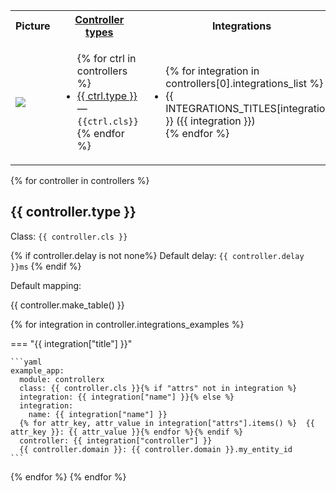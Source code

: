 <table>
    <tr>
      <th>Picture</th>
      <th>
        <a href="#">Controller types</a>
      </th>
      <th>Integrations</th>
    </tr>
    <tr>
      <td style="vertical-align: middle;"><img src="/assets/images/{{ device }}.jpeg" /></td>
      <td style="vertical-align: middle;">
        <ul>
          {% for ctrl in controllers %}
          <li>
            <a href="#{{ ctrl.type | lower | replace(' ','-') }}">{{ ctrl.type }}</a> — <code>{{ctrl.cls}}</code>
          </li>
          {% endfor %}
        </ul>
      </td>
      <td style="vertical-align: middle;">
        <ul>
          {% for integration in controllers[0].integrations_list %}
          <li>
            {{ INTEGRATIONS_TITLES[integration] }} ({{ integration }})
          </li>
          {% endfor %}
        </ul>
      </td>
    </tr>
  </table>
{% for controller in controllers %}

## {{ controller.type }}

Class: `{{ controller.cls }}`

{% if controller.delay is not none%}
Default delay: `{{ controller.delay }}ms`
{% endif %}

Default mapping:

{{ controller.make_table() }}

{% for integration in controller.integrations_examples %}

=== "{{ integration["title"] }}"

    ```yaml
    example_app:
      module: controllerx
      class: {{ controller.cls }}{% if "attrs" not in integration %}
      integration: {{ integration["name"] }}{% else %}
      integration:
        name: {{ integration["name"] }}
      {% for attr_key, attr_value in integration["attrs"].items() %}  {{ attr_key }}: {{ attr_value }}{% endfor %}{% endif %}
      controller: {{ integration["controller"] }}
      {{ controller.domain }}: {{ controller.domain }}.my_entity_id
    ```

{% endfor %}
{% endfor %}
